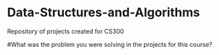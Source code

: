 # Data-Structures-and-Algorithms
Repository of projects created for CS300

#What was the problem you were solving in the projects for this course?
